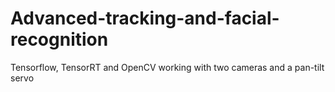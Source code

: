 # Advanced-tracking-and-facial-recognition
Tensorflow, TensorRT and OpenCV working with two cameras and a pan-tilt servo
